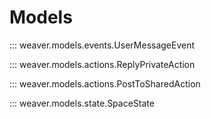 # Models

::: weaver.models.events.UserMessageEvent

::: weaver.models.actions.ReplyPrivateAction

::: weaver.models.actions.PostToSharedAction

::: weaver.models.state.SpaceState
